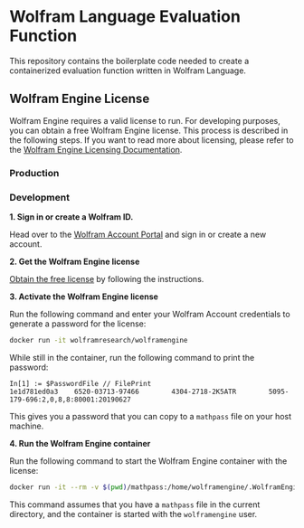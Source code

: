 # Wolfram Language Evaluation Function

This repository contains the boilerplate code needed to create a containerized evaluation function written in Wolfram Language.

## Wolfram Engine License

Wolfram Engine requires a valid license to run. For developing purposes, you can obtain a free Wolfram Engine license. This process is described in the following steps. If you want to read more about licensing, please refer to the [Wolfram Engine Licensing Documentation](https://hub.docker.com/r/wolframresearch/wolframengine).

### Production

### Development

**1. Sign in or create a Wolfram ID.**

Head over to the [Wolfram Account Portal](https://account.wolfram.com/login/create) and sign in or create a new account.

**2. Get the Wolfram Engine license**

[Obtain the free license](https://www.wolfram.com/engine/free-license/) by following the instructions.

**3. Activate the Wolfram Engine license**

Run the following command and enter your Wolfram Account credentials to generate a password for the license:

```bash
docker run -it wolframresearch/wolframengine
```

While still in the container, run the following command to print the password:

```plain
In[1] := $PasswordFile // FilePrint
1e1d781ed0a3    6520-03713-97466        4304-2718-2K5ATR        5095-179-696:2,0,8,8:80001:20190627
```

This gives you a password that you can copy to a `mathpass` file on your host machine.

**4. Run the Wolfram Engine container**

Run the following command to start the Wolfram Engine container with the license:

```bash
docker run -it --rm -v $(pwd)/mathpass:/home/wolframengine/.WolframEngine/Licensing/mathpass wolframresearch/wolframengine
```

This command assumes that you have a `mathpass` file in the current directory, and the container is started with the `wolframengine` user.
